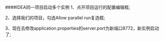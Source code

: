 ####IDEA同一项目启动多个实例
1、点开项目运行的配置编辑框;

2、选择我们的项目，勾选Allow parallel run复选框;

3、现在去修改application.properties的server.port为新端口8772，新实例启动了;